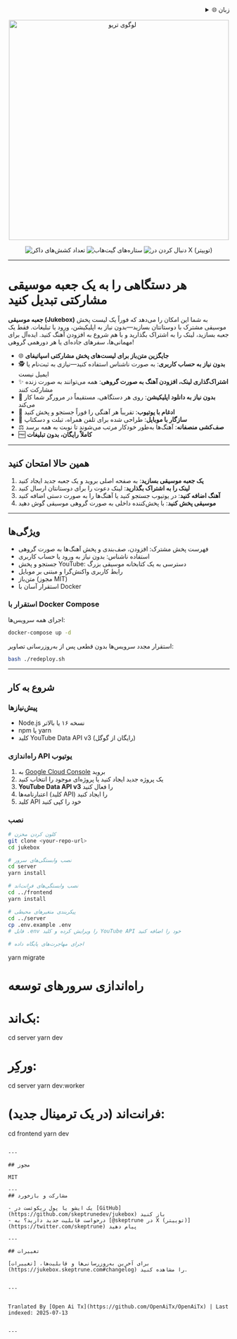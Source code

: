 <div align="right">
  <details>
    <summary >🌐 زبان</summary>
    <div>
      <div align="right">
        <p><a href="https://openaitx.github.io/view.html?user=skeptrunedev&project=jukebox&lang=en">English</a></p>
        <p><a href="https://openaitx.github.io/view.html?user=skeptrunedev&project=jukebox&lang=zh-CN">简体中文</a></p>
        <p><a href="https://openaitx.github.io/view.html?user=skeptrunedev&project=jukebox&lang=zh-TW">繁體中文</a></p>
        <p><a href="https://openaitx.github.io/view.html?user=skeptrunedev&project=jukebox&lang=ja">日本語</a></p>
        <p><a href="https://openaitx.github.io/view.html?user=skeptrunedev&project=jukebox&lang=ko">한국어</a></p>
        <p><a href="https://openaitx.github.io/view.html?user=skeptrunedev&project=jukebox&lang=hi">हिन्दी</a></p>
        <p><a href="https://openaitx.github.io/view.html?user=skeptrunedev&project=jukebox&lang=th">ไทย</a></p>
        <p><a href="https://openaitx.github.io/view.html?user=skeptrunedev&project=jukebox&lang=fr">Français</a></p>
        <p><a href="https://openaitx.github.io/view.html?user=skeptrunedev&project=jukebox&lang=de">Deutsch</a></p>
        <p><a href="https://openaitx.github.io/view.html?user=skeptrunedev&project=jukebox&lang=es">Español</a></p>
        <p><a href="https://openaitx.github.io/view.html?user=skeptrunedev&project=jukebox&lang=it">Itapano</a></p>
        <p><a href="https://openaitx.github.io/view.html?user=skeptrunedev&project=jukebox&lang=ru">Русский</a></p>
        <p><a href="https://openaitx.github.io/view.html?user=skeptrunedev&project=jukebox&lang=pt">Português</a></p>
        <p><a href="https://openaitx.github.io/view.html?user=skeptrunedev&project=jukebox&lang=nl">Nederlands</a></p>
        <p><a href="https://openaitx.github.io/view.html?user=skeptrunedev&project=jukebox&lang=pl">Polski</a></p>
        <p><a href="https://openaitx.github.io/view.html?user=skeptrunedev&project=jukebox&lang=ar">العربية</a></p>
        <p><a href="https://openaitx.github.io/view.html?user=skeptrunedev&project=jukebox&lang=fa">فارسی</a></p>
        <p><a href="https://openaitx.github.io/view.html?user=skeptrunedev&project=jukebox&lang=tr">Türkçe</a></p>
        <p><a href="https://openaitx.github.io/view.html?user=skeptrunedev&project=jukebox&lang=vi">Tiếng Việt</a></p>
        <p><a href="https://openaitx.github.io/view.html?user=skeptrunedev&project=jukebox&lang=id">Bahasa Indonesia</a></p>
      </div>
    </div>
  </details>
</div>

<p align="center">
  <a href="https://www.jukeboxhq.com">
    <img height="500" src="https://raw.githubusercontent.com/skeptrunedev/jukebox/main/frontend/public/opengraph-image.jpg" alt="لوگوی تریو">
  </a>
</p>

<p align="center">
  <a href="https://hub.docker.com/r/skeptrune/jukebox-server" style="text-decoration: none;">
    <img src="https://img.shields.io/docker/pulls/skeptrune/jukebox-server?style=flat-square" alt="تعداد کشش‌های داکر" />
  </a>
  <a href="https://github.com/skeptrunedev/jukebox/stargazers" style="text-decoration: none;">
    <img src="https://img.shields.io/github/stars/skeptrunedev/jukebox?style=flat-square" alt="ستاره‌های گیت‌هاب" />
  </a>
  <a href="https://x.com/skeptrune" style="text-decoration: none;">
    <img src="https://img.shields.io/badge/follow%20on-x.com-1da1f2?logo=x&style=flat-square" alt="دنبال کردن در X (توییتر)" />
  </a>
</p>

---
# هر دستگاهی را به یک جعبه موسیقی مشارکتی تبدیل کنید

**جعبه موسیقی (Jukebox)** به شما این امکان را می‌دهد که فوراً یک لیست پخش موسیقی مشترک با دوستانتان بسازید—بدون نیاز به اپلیکیشن، ورود یا تبلیغات. فقط یک جعبه بسازید، لینک را به اشتراک بگذارید و با هم شروع به افزودن آهنگ کنید. ایده‌آل برای مهمانی‌ها، سفرهای جاده‌ای یا هر دورهمی گروهی!

- 🌐 **جایگزین متن‌باز برای لیست‌های پخش مشارکتی اسپاتیفای**
- 🕵️ **بدون نیاز به حساب کاربری**: به صورت ناشناس استفاده کنید—نیازی به ثبت‌نام یا ایمیل نیست
- ✨ **اشتراک‌گذاری لینک، افزودن آهنگ به صورت گروهی**: همه می‌توانند به صورت زنده مشارکت کنند
- 🚀 **بدون نیاز به دانلود اپلیکیشن**: روی هر دستگاهی، مستقیماً در مرورگر شما کار می‌کند
- 🎵 **ادغام با یوتیوب**: تقریباً هر آهنگی را فوراً جستجو و پخش کنید
- 📱 **سازگار با موبایل**: طراحی شده برای تلفن همراه، تبلت و دسکتاپ
- ⚖️ **صف‌کشی منصفانه**: آهنگ‌ها به‌طور خودکار مرتب می‌شوند تا نوبت به همه برسد
- 🆓 **کاملاً رایگان، بدون تبلیغات**

---

## همین حالا امتحان کنید

1. **یک جعبه موسیقی بسازید**: به صفحه اصلی بروید و یک جعبه جدید ایجاد کنید
2. **لینک را به اشتراک بگذارید**: لینک دعوت را برای دوستانتان ارسال کنید
3. **آهنگ اضافه کنید**: در یوتیوب جستجو کنید یا آهنگ‌ها را به صورت دستی اضافه کنید
4. **موسیقی پخش کنید**: با پخش‌کننده داخلی به صورت گروهی موسیقی گوش دهید

---
## ویژگی‌ها

- فهرست پخش مشترک: افزودن، صف‌بندی و پخش آهنگ‌ها به صورت گروهی
- استفاده ناشناس: بدون نیاز به ورود یا حساب کاربری
- جستجو و پخش YouTube: دسترسی به یک کتابخانه موسیقی بزرگ
- رابط کاربری واکنش‌گرا و مبتنی بر موبایل
- متن‌باز (مجوز MIT)
- استقرار آسان با Docker

### استقرار با Docker Compose

اجرای همه سرویس‌ها:

```bash
docker-compose up -d
```

استقرار مجدد سرویس‌ها بدون قطعی پس از به‌روزرسانی تصاویر:

```bash
bash ./redeploy.sh
```
---

## شروع به کار

### پیش‌نیازها

- Node.js نسخه ۱۶ یا بالاتر
- npm یا yarn
- کلید YouTube Data API v3 (رایگان از گوگل)

### راه‌اندازی API یوتیوب

1. به [Google Cloud Console](https://console.cloud.google.com/) بروید
2. یک پروژه جدید ایجاد کنید یا پروژه‌ای موجود را انتخاب کنید
3. **YouTube Data API v3** را فعال کنید
4. اعتبارنامه‌ها (کلید API) را ایجاد کنید
5. کلید API خود را کپی کنید

### نصب
```bash
# کلون کردن مخزن
git clone <your-repo-url>
cd jukebox

# نصب وابستگی‌های سرور
cd server
yarn install

# نصب وابستگی‌های فرانت‌اند
cd ../frontend
yarn install

# پیکربندی متغیرهای محیطی
cd ../server
cp .env.example .env
# فایل .env را ویرایش کرده و کلید YouTube API خود را اضافه کنید

# اجرای مهاجرت‌های پایگاه داده
```
yarn migrate

# راه‌اندازی سرورهای توسعه
# بک‌اند:
cd server
yarn dev
# ورکِر:
cd server
yarn dev:worker
# فرانت‌اند (در یک ترمینال جدید):
cd frontend
yarn dev
```

---

## مجوز

MIT

---
## مشارکت و بازخورد

- یک ایشو یا پول ریکوئست در [GitHub](https://github.com/skeptrunedev/jukebox) باز کنید
- درخواست قابلیت جدید دارید؟ به [@skeptrune در X (توییتر)](https://twitter.com/skeptrune) پیام دهید

---

## تغییرات

برای آخرین به‌روزرسانی‌ها و قابلیت‌ها، [تغییرات](https://jukebox.skeptrune.com#changelog) را مشاهده کنید.

---

Tranlated By [Open Ai Tx](https://github.com/OpenAiTx/OpenAiTx) | Last indexed: 2025-07-13

---